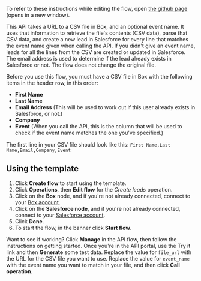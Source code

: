 To refer to these instructions while editing the flow, open [the github page](https://github.com/ot4i/app-connect-templates/blob/main/resources/markdown/API%20to%20create%20leads%20in%20Salesforce%20using%20a%20csv%20file%20from%20Box_instructions.md) (opens in a new window).

This API takes a URL to a CSV file in Box, and an optional event name. It uses that information to retrieve the file's contents (CSV data), parse that CSV data, and create a new lead in Salesforce for every line that matches the event name given when calling the API. If you didn't give an event name, leads for all the lines from the CSV are created or updated in Salesforce.  The email address is used to determine if the lead already exists in Salesforce or not. The flow does not change the original file.

Before you use this flow, you must have a CSV file in Box with the following items in the header row, in this order:
* **First Name** 
* **Last Name**
* **Email Address** (This will be used to work out if this user already exists in Salesforce, or not.)
* **Company**
* **Event** (When you call the API, this is the column that will be used to check if the event name matches the one you've specified.)

The first line in your CSV file should look like this:
`First Name,Last Name,Email,Company,Event`

## Using the template

1. Click **Create flow** to start using the template.
1. Click **Operations**, then **Edit flow** for the _Create leads_ operation.
1. Click on the **Box** node, and if you're not already connected, connect to your [Box account](https://ibm.biz/aas_box).
1. Click on the **Salesforce node**, and if you're not already connected, connect to your [Salesforce account](https://ibm.biz/aassalesforce).
1. Click **Done**.
1. To start the flow, in the banner click **Start flow**.

Want to see if working? Click **Manage** in the API flow, then follow the instructions on getting started. Once you're in the API portal, use the Try it link and then **Generate** some test data. Replace the value for `file_url` with the URL for the CSV file you want to use. Replace the value for `event_name` with the event name you want to match in your file, and then click **Call operation**.
